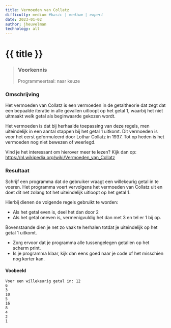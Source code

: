 ```yaml
---
title: Vermoeden van Collatz
difficulty: medium #basic | medium | expert
date: 2023-01-02
author: jheuvelman
technology: all
---
```




# {{ title }}

> ### Voorkennis
> Programmeertaal: naar keuze

### Omschrijving
Het vermoeden van Collatz is een vermoeden in de getaltheorie dat zegt dat een bepaalde iteratie in alle gevallen uitloopt op het getal 1, waarbij het niet uitmaakt welk getal als beginwaarde gekozen wordt.

Het vermoeden is dat bij herhaalde toepassing van deze regels, men uiteindelijk in een aantal stappen bij het getal 1 uitkomt. Dit vermoeden is voor het eerst geformuleerd door Lothar Collatz in 1937. Tot op heden is het vermoeden nog niet bewezen of weerlegd.  

Vind je het interessant om hierover meer te lezen? Kijk dan op:
<https://nl.wikipedia.org/wiki/Vermoeden_van_Collatz>

### Resultaat
Schrijf een programma dat de gebruiker vraagt een willekeurig getal in te voeren. Het programma voert vervolgens het vermoeden van Collatz uit en doet dit net zolang tot het uiteindelijk uitloopt op het getal 1.

Hierbij dienen de volgende regels gebruikt te worden:

- Als het getal even is, deel het dan door 2
- Als het getal oneven is, vermenigvuldig het dan met 3 en tel er 1 bij op.

Bovenstaande dien je net zo vaak te herhalen totdat je uiteindelijk op
het getal 1 uitkomt.

- Zorg ervoor dat je programma alle tussengelegen getallen op het scherm print.
- Is je programma klaar, kijk dan eens goed naar je code of het misschien nog korter kan.

#### Voobeeld
```shell
Voer een willekeurig getal in: 12
6
3
10
5
16
8
4
2
1
```